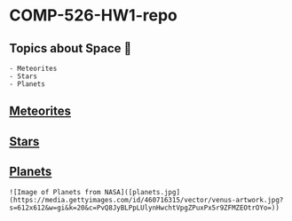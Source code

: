 # COMP-526-HW1-repo

## Topics about Space :telescope:
    - Meteorites
    - Stars
    - Planets


## [Meteorites](README.md)

## [Stars](README.md)

## [Planets](README.md)
    ![Image of Planets from NASA]([planets.jpg](https://media.gettyimages.com/id/460716315/vector/venus-artwork.jpg?s=612x612&w=gi&k=20&c=PvQ8JyBLPpLUlynHwchtVpgZPuxPx5r9ZFMZEOtrOYo=))
